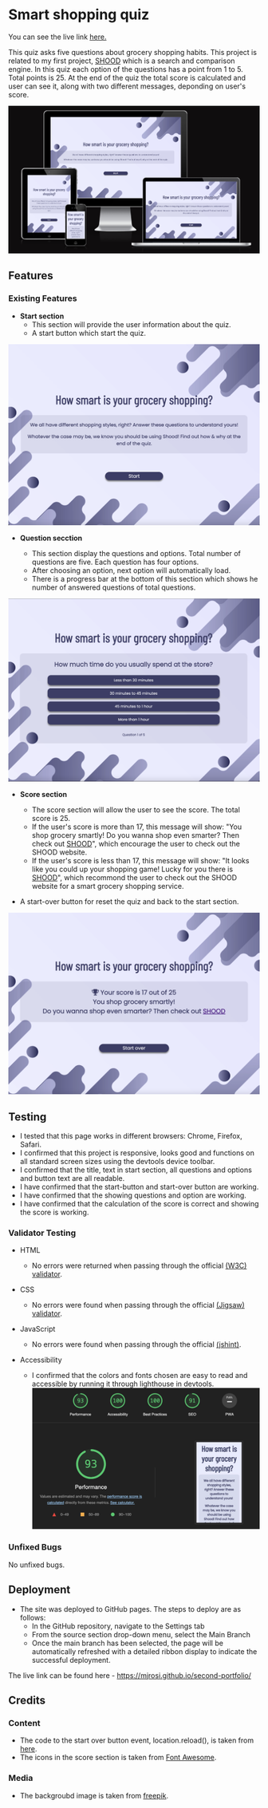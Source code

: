 # Smart shopping quiz
You can see the live link [here.](https://mjrosi.github.io/second-portfolio/)

This quiz asks five questions about grocery shopping habits. This project is related to my first project, [SHOOD](https://mjrosi.github.io/my-first-portfolio/) which is a search and comparison engine. In this quiz each option of the questions has a point from 1 to 5. Total points is 25. At the end of the quiz the total score is calculated and user can see it, along with two different messages, deponding on user's score.

![responsivness](assets/images/Screenshot-responsive.png)


## Features 

### Existing Features

- __Start section__
  - This section will provide the user information about the quiz.
  - A start button which start the quiz.

![start-section](/assets/images/Screenshot-start.png)

- __Question secction__

  - This section display the questions and options. Total number of questions are five. Each question has four options.
  - After choosing an option, next option will automatically load.
  - There is a progress bar at the bottom of this section which shows he number of answered questions of total questions.

![question-section](assets/images/Screenshot-questions.png)

- __Score section__

  - The score section will allow the user to see the score. The total score is 25. 
  - If the user's score is more than 17, this message will show: "You shop grocery smartly!
Do you wanna shop even smarter? Then check out [SHOOD](https://mjrosi.github.io/my-first-portfolio/)", which encourage the user to check out the SHOOD website.
  - If the user's score is less than 17, this message will show: "It looks like you could up your shopping game!
Lucky for you there is [SHOOD](https://mjrosi.github.io/my-first-portfolio/)", which recommond the user to check out the SHOOD website for a smart grocery shopping service.
 - A start-over button for reset the quiz and back to the start section. 

![score-section](assets/images/Screenshot-score.png)


## Testing
- I tested that this page works in different browsers: Chrome, Firefox, Safari.
- I confirmed that this project is responsive, looks good and functions on all standard screen sizes using the devtools device toolbar.
- I confirmed that the title, text in start section, all questions and options and button text are all readable.
- I have confirmed that the start-button and start-over button are working.
- I have confirmed that the showing questions and option are working.
- I have confirmed that the calculation of the score is correct and showing the score is working.

### Validator Testing 

- HTML 
  - No errors were returned when passing through the official [(W3C) validator](https://validator.w3.org/nu/?doc=https%3A%2F%2Fmjrosi.github.io%2Fsecond-portfolio%2F).

- CSS
  - No errors were found when passing through the official [(Jigsaw) validator](https://jigsaw.w3.org/css-validator/validator?uri=https%3A%2F%2Fmjrosi.github.io%2Fsecond-portfolio%2F&profile=css3svg&usermedium=all&warning=1&vextwarning=&lang=en).

- JavaScript
  - No errors were found when passing through the official [(jshint)](https://jshint.com/).

- Accessibility
  - I confirmed that the colors and fonts chosen are easy to read and accessible by running it through lighthouse in devtools.
![access](assets/images/Screenshot-acces.png)


### Unfixed Bugs
No unfixed bugs. 

## Deployment

- The site was deployed to GitHub pages. The steps to deploy are as follows: 
  - In the GitHub repository, navigate to the Settings tab 
  - From the source section drop-down menu, select the Main Branch
  - Once the main branch has been selected, the page will be automatically refreshed with a detailed ribbon display to indicate the successful deployment. 

The live link can be found here - https://mjrosi.github.io/second-portfolio/


## Credits 

### Content 

- The code to the start over button event, location.reload(), is taken from [here](https://www.freecodecamp.org/news/refresh-the-page-in-javascript-js-reload-window-tutorial/).
- The icons in the score section is taken from [Font Awesome](https://fontawesome.com/).

### Media

- The backgroubd image is taken from [freepik](https://www.freepik.com/).
